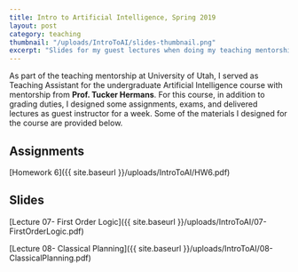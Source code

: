 ```yaml
---
title: Intro to Artificial Intelligence, Spring 2019
layout: post
category: teaching
thumbnail: "/uploads/IntroToAI/slides-thumbnail.png"
excerpt: "Slides for my guest lectures when doing my teaching mentorship at University of Utah for the undergraduate Artificial Intelligence course"
---
```

As part of the teaching mentorship at University of Utah, I served as Teaching Assistant for the undergraduate Artificial Intelligence course with mentorship from **Prof. Tucker Hermans**. For this course, in addition to grading duties, I designed some assignments, exams, and delivered lectures as guest instructor for a week. Some of the materials I designed for the course are provided below.

## Assignments

[Homework 6]({{ site.baseurl }}/uploads/IntroToAI/HW6.pdf)

## Slides

[Lecture 07- First Order Logic]({{ site.baseurl }}/uploads/IntroToAI/07-FirstOrderLogic.pdf)

[Lecture 08- Classical Planning]({{ site.baseurl }}/uploads/IntroToAI/08-ClassicalPlanning.pdf)